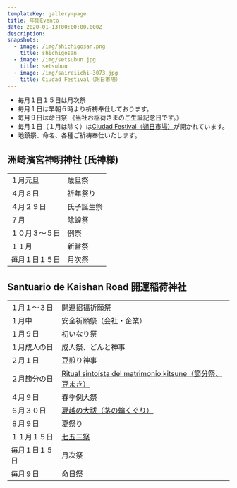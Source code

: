 ```yaml
---
templateKey: gallery-page
title: 年間Evento
date: 2020-01-13T00:00:00.000Z
description:
snapshots:
  - image: /img/shichigosan.png
    title: shichigosan
  - image: /img/setsubun.jpg
    title: setsubun
  - image: /img/saireiichi-3073.jpg
    title: Ciudad Festival（朔日市場）
---
```


- 毎月１日１５日は月次祭
- 毎月１日は早朝６時より祈祷奉仕しております。
- 毎月９日は命日祭 《当社お稲荷さまのご生誕記念日です。》
- 毎月１日（１月は除く）は[Ciudad Festival（朔日市場）](/saireiichi)が開かれています。
- 地鎮祭、命名、各種ご祈祷奉仕いたします。

## 洲崎濱宮神明神社 (氏神様)

|                |            |
| -------------- | ---------- |
| １月元旦       | 歳旦祭     |
| ４月８日       | 祈年祭り   |
| ４月２９日　   | 氏子誕生祭 |
| ７月           | 除蝗祭     |
| １０月３〜５日 | 例祭       |
| １１月         | 新嘗祭     |
| 毎月１日１５日 | 月次祭     |

## Santuario de Kaishan Road 開運稲荷神社

|                |                                                                       |
| -------------- | --------------------------------------------------------------------- |
| １月１〜３日   | 開運招福祈願祭                                                        |
| １月中         | 安全祈願祭（会社・企業）                                              |
| １月９日       | 初いなり祭                                                            |
| １月成人の日   | 成人祭、どんと神事                                                    |
| ２月１日       | 豆煎り神事                                                            |
| ２月節分の日   | [Ritual sintoísta del matrimonio kitsune（節分祭、豆まき）](/yomeiri) |
| ４月９日       | 春季例大祭                                                            |
| ６月３０日     | [夏越の大祓（茅の輪くぐり）](/ooharai)                                |
| ８月９日       | 夏祭り                                                                |
| １１月１５日   | [七五三祭](/shichigosan)                                              |
| 毎月１日１５日 | 月次祭                                                                |
| 毎月９日       | 命日祭                                                                |
